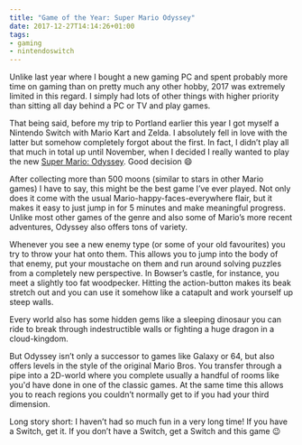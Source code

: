 ```yaml
---
title: "Game of the Year: Super Mario Odyssey"
date: 2017-12-27T14:14:26+01:00
tags:
- gaming
- nintendoswitch
---
```


Unlike last year where I bought a new gaming PC and spent probably more time on
gaming than on pretty much any other hobby, 2017 was extremely limited in this
regard. I simply had lots of other things with higher priority than sitting all
day behind a PC or TV and play games.

That being said, before my trip to Portland earlier this year I got myself a
Nintendo Switch with Mario Kart and Zelda. I absolutely fell in love with the
latter but somehow completely forgot about the first. In fact, I didn’t play
all that much in total up until November, when I decided I really wanted to
play the new [Super Mario:
Odyssey](https://www.nintendo.com/games/detail/super-mario-odyssey-switch).
Good decision 
😄

After collecting more than 500 moons (similar to stars in other Mario games) I
have to say, this might be the best game I’ve ever played. Not only does it
come with the usual Mario-happy-faces-everywhere flair, but it makes it easy to
just jump in for 5 minutes and make meaningful progress. Unlike most other
games of the genre and also some of Mario’s more recent adventures, Odyssey
also offers tons of variety. 

Whenever you see a new enemy type (or some of your old favourites) you try to
throw your hat onto them. This allows you to jump into the body of that enemy,
put your moustache on them and run around solving puzzles from a completely new
perspective. In Bowser’s castle, for instance, you meet a slightly too fat
woodpecker. Hitting the action-button makes its beak stretch out and you can
use it somehow like a catapult and work yourself up steep walls. 

Every world also has some hidden gems like a sleeping dinosaur you can ride to
break through indestructible walls or fighting a huge dragon in a
cloud-kingdom.

But Odyssey isn’t only a successor to games like Galaxy or 64, but also offers
levels in the style of the original Mario Bros. You transfer through a pipe
into a 2D-world where you complete usually a handful of rooms like you'd have
done in one of the classic games. At the same time this allows you to reach
regions you couldn’t normally get to if you had your third dimension. 

Long story short: I haven’t had so much fun in a very long time! If you have a
Switch, get it. If you don’t have a Switch, get a Switch and this game 😉


